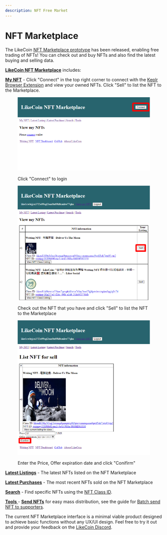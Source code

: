 ```yaml
---
description: NFT Free Market
---
```


# NFT Marketplace

The LikeCoin [NFT Marketplace prototype](https://likecoin.github.io/likecoin-nft-marketplace/) has been released, enabling free trading of NFTs! You can check out and buy NFTs and also find the latest buying and selling data.

[**LikeCoin NFT Marketplace**](https://likecoin.github.io/likecoin-nft-marketplace/) includes:

[**My NFT**](https://likecoin.github.io/likecoin-nft-marketplace/owned) - Click "Connect" in the top right corner to connect with the [Keplr Browser Extension](../../wallet/keplr/) and view your owned NFTs. Click "Sell" to list the NFT to the Marketplace.

<figure><img src="../../../.gitbook/assets/LikeCoin NFT Marketplace 1.png" alt=""><figcaption><p>Click "Connect" to login</p></figcaption></figure>

<figure><img src="../../../.gitbook/assets/LikeCoin NFT Marketplace 2.png" alt=""><figcaption><p>Check out the NFT that you have and click "Sell" to list the NFT to the Marketplace</p></figcaption></figure>

<figure><img src="../../../.gitbook/assets/LikeCoin NFT Marketplace 3.png" alt=""><figcaption><p>Enter the Price, Offer expiration date and click "Conifirm"</p></figcaption></figure>

[**Latest Listings**](https://likecoin.github.io/likecoin-nft-marketplace/) - The latest NFTs listed on the NFT Marketplace

[**Latest Purchases**](https://likecoin.github.io/likecoin-nft-marketplace/latest/purchase) - The most recent NFTs sold on the NFT Marketplace

[**Search**](https://likecoin.github.io/likecoin-nft-marketplace/search/) - Find specific NFTs using the [NFT Class ID](nft-details.md#nft-class-id).

[**Tools** ](https://likecoin.github.io/likecoin-nft-marketplace/tools)- [**Send NFTs**](https://likecoin.github.io/likecoin-nft-marketplace/tools/send) for easy mass distribution, see the guide for [Batch send NFT to supporters](../transfer-writing-nft.md#batch-send-nft-to-supporters).

The current NFT Marketplace interface is a minimal viable product designed to achieve basic functions without any UX/UI design. Feel free to try it out and provide your feedback on the [LikeCoin Discord](https://discord.gg/likecoin).

